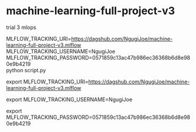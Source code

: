 # machine-learning-full-project-v3
trial 3 mlops



MLFLOW_TRACKING_URI=https://dagshub.com/NgugiJoe/machine-learning-full-project-v3.mlflow \
MLFLOW_TRACKING_USERNAME=NgugiJoe \
MLFLOW_TRACKING_PASSWORD=0571859c13ac47b986ec36368b6d8e980e9b4219 \
python script.py


export MLFLOW_TRACKING_URI=https://dagshub.com/NgugiJoe/machine-learning-full-project-v3.mlflow

export MLFLOW_TRACKING_USERNAME=NgugiJoe 

export MLFLOW_TRACKING_PASSWORD=0571859c13ac47b986ec36368b6d8e980e9b4219
